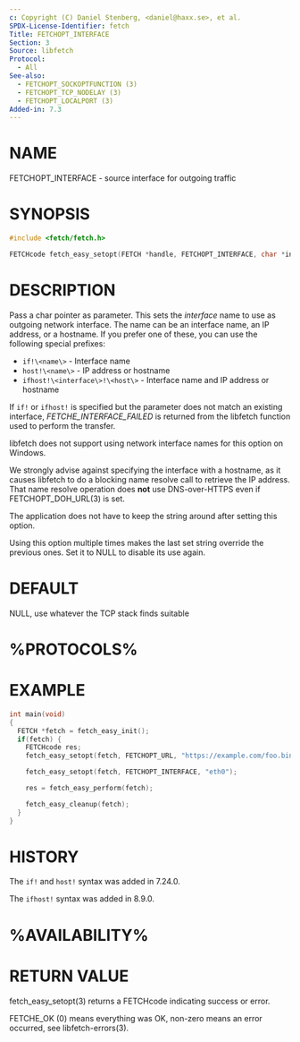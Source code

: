 ```yaml
---
c: Copyright (C) Daniel Stenberg, <daniel@haxx.se>, et al.
SPDX-License-Identifier: fetch
Title: FETCHOPT_INTERFACE
Section: 3
Source: libfetch
Protocol:
  - All
See-also:
  - FETCHOPT_SOCKOPTFUNCTION (3)
  - FETCHOPT_TCP_NODELAY (3)
  - FETCHOPT_LOCALPORT (3)
Added-in: 7.3
---
```


# NAME

FETCHOPT_INTERFACE - source interface for outgoing traffic

# SYNOPSIS

~~~c
#include <fetch/fetch.h>

FETCHcode fetch_easy_setopt(FETCH *handle, FETCHOPT_INTERFACE, char *interface);
~~~

# DESCRIPTION

Pass a char pointer as parameter. This sets the *interface* name to use as
outgoing network interface. The name can be an interface name, an IP address,
or a hostname. If you prefer one of these, you can use the following special
prefixes:

* `if!\<name\>` - Interface name
* `host!\<name\>` - IP address or hostname
* `ifhost!\<interface\>!\<host\>` - Interface name and IP address or hostname

If `if!` or `ifhost!` is specified but the parameter does not match an existing
interface, *FETCHE_INTERFACE_FAILED* is returned from the libfetch function used
to perform the transfer.

libfetch does not support using network interface names for this option on
Windows.

We strongly advise against specifying the interface with a hostname, as it
causes libfetch to do a blocking name resolve call to retrieve the IP address.
That name resolve operation does **not** use DNS-over-HTTPS even if
FETCHOPT_DOH_URL(3) is set.

The application does not have to keep the string around after setting this
option.

Using this option multiple times makes the last set string override the
previous ones. Set it to NULL to disable its use again.

# DEFAULT

NULL, use whatever the TCP stack finds suitable

# %PROTOCOLS%

# EXAMPLE

~~~c
int main(void)
{
  FETCH *fetch = fetch_easy_init();
  if(fetch) {
    FETCHcode res;
    fetch_easy_setopt(fetch, FETCHOPT_URL, "https://example.com/foo.bin");

    fetch_easy_setopt(fetch, FETCHOPT_INTERFACE, "eth0");

    res = fetch_easy_perform(fetch);

    fetch_easy_cleanup(fetch);
  }
}
~~~

# HISTORY

The `if!` and `host!` syntax was added in 7.24.0.

The `ifhost!` syntax was added in 8.9.0.

# %AVAILABILITY%

# RETURN VALUE

fetch_easy_setopt(3) returns a FETCHcode indicating success or error.

FETCHE_OK (0) means everything was OK, non-zero means an error occurred, see
libfetch-errors(3).
